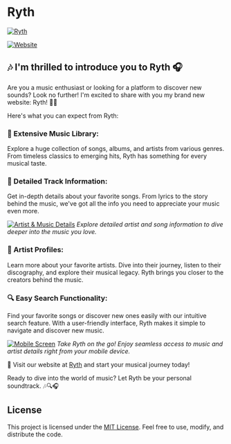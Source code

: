 # Ryth

[![Ryth](https://fachryafrz.vercel.app/projects/ryth/home.png)](https://ryth.vercel.app)

[![Website](https://img.shields.io/badge/Ryth-Discover%20your%20musical%20journey%20now!-blue)](https://ryth.vercel.app)

## 🎶 I'm thrilled to introduce you to Ryth 🎧

Are you a music enthusiast or looking for a platform to discover new sounds? Look no further! I'm excited to share with you my brand new website: Ryth! 🎤🎶

Here's what you can expect from Ryth:

### 🎵 Extensive Music Library:

Explore a huge collection of songs, albums, and artists from various genres. From timeless classics to emerging hits, Ryth has something for every musical taste.

### 📝 Detailed Track Information:

Get in-depth details about your favorite songs. From lyrics to the story behind the music, we've got all the info you need to appreciate your music even more.

[![Artist & Music Details](https://fachryafrz.vercel.app/projects/ryth/details.png)](https://ryth.vercel.app)
_Explore detailed artist and song information to dive deeper into the music you love._

### 👥 Artist Profiles:

Learn more about your favorite artists. Dive into their journey, listen to their discography, and explore their musical legacy. Ryth brings you closer to the creators behind the music.

### 🔍 Easy Search Functionality:

Find your favorite songs or discover new ones easily with our intuitive search feature. With a user-friendly interface, Ryth makes it simple to navigate and discover new music.

[![Mobile Screen](https://fachryafrz.vercel.app/projects/ryth/mobile.png)](https://ryth.vercel.app)
_Take Ryth on the go! Enjoy seamless access to music and artist details right from your mobile device._

🎉 Visit our website at [Ryth](https://ryth.vercel.app) and start your musical journey today!

Ready to dive into the world of music? Let Ryth be your personal soundtrack. 🎶🔍🎧

## License

This project is licensed under the [MIT License](LICENSE.md). Feel free to use, modify, and distribute the code.
